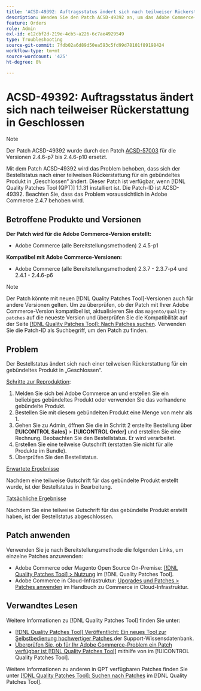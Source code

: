 ```yaml
---
title: 'ACSD-49392: Auftragsstatus ändert sich nach teilweiser Rückerstattung in Geschlossen'
description: Wenden Sie den Patch ACSD-49392 an, um das Adobe Commerce-Problem zu beheben, bei dem sich der Bestellstatus nach einer teilweisen Rückerstattung für ein gebündeltes Produkt in „Geschlossen“ ändert.
feature: Orders
role: Admin
exl-id: e12cbf2d-219e-4cb5-a226-6c7ae4929549
type: Troubleshooting
source-git-commit: 7fdb02a6d89d50ea593c5fd99d78101f89198424
workflow-type: tm+mt
source-wordcount: '425'
ht-degree: 0%

---
```


# ACSD-49392: Auftragsstatus ändert sich nach teilweiser Rückerstattung in Geschlossen

>[!NOTE]
>
>Der Patch ACSD-49392 wurde durch den Patch [ACSD-57003](https://experienceleague.adobe.com/de/docs/commerce-operations/tools/quality-patches-tool/patches-available-in-qpt/v1-1-46/acsd-57003-order-status-changed-to-complete-instead-of-processing) für die Versionen 2.4.6-p7 bis 2.4.6-p10 ersetzt.

Mit dem Patch ACSD-49392 wird das Problem behoben, dass sich der Bestellstatus nach einer teilweisen Rückerstattung für ein gebündeltes Produkt in „Geschlossen“ ändert. Dieser Patch ist verfügbar, wenn [!DNL Quality Patches Tool (QPT)] 1.1.31 installiert ist. Die Patch-ID ist ACSD-49392. Beachten Sie, dass das Problem voraussichtlich in Adobe Commerce 2.4.7 behoben wird.

## Betroffene Produkte und Versionen

**Der Patch wird für die Adobe Commerce-Version erstellt:**

* Adobe Commerce (alle Bereitstellungsmethoden) 2.4.5-p1

**Kompatibel mit Adobe Commerce-Versionen:**

* Adobe Commerce (alle Bereitstellungsmethoden) 2.3.7 - 2.3.7-p4 und 2.4.1 - 2.4.6-p6

>[!NOTE]
>
>Der Patch könnte mit neuen [!DNL Quality Patches Tool]-Versionen auch für andere Versionen gelten. Um zu überprüfen, ob der Patch mit Ihrer Adobe Commerce-Version kompatibel ist, aktualisieren Sie das `magento/quality-patches` auf die neueste Version und überprüfen Sie die Kompatibilität auf der Seite [[!DNL Quality Patches Tool]: Nach Patches suchen](https://experienceleague.adobe.com/tools/commerce-quality-patches/index.html?lang=de). Verwenden Sie die Patch-ID als Suchbegriff, um den Patch zu finden.

## Problem

Der Bestellstatus ändert sich nach einer teilweisen Rückerstattung für ein gebündeltes Produkt in „Geschlossen“.

<u>Schritte zur Reproduktion</u>:

1. Melden Sie sich bei Adobe Commerce an und erstellen Sie ein beliebiges gebündeltes Produkt oder verwenden Sie das vorhandene gebündelte Produkt.
1. Bestellen Sie mit diesem gebündelten Produkt eine Menge von mehr als 1.
1. Gehen Sie zu Admin, öffnen Sie die in Schritt 2 erstellte Bestellung über **[!UICONTROL Sales]** > **[!UICONTROL Order]** und erstellen Sie eine Rechnung. Beobachten Sie den Bestellstatus. Er wird verarbeitet.
1. Erstellen Sie eine teilweise Gutschrift (erstatten Sie nicht für alle Produkte im Bundle).
1. Überprüfen Sie den Bestellstatus.

<u>Erwartete Ergebnisse</u>

Nachdem eine teilweise Gutschrift für das gebündelte Produkt erstellt wurde, ist der Bestellstatus in Bearbeitung.

<u>Tatsächliche Ergebnisse</u>

Nachdem Sie eine teilweise Gutschrift für das gebündelte Produkt erstellt haben, ist der Bestellstatus abgeschlossen.

## Patch anwenden

Verwenden Sie je nach Bereitstellungsmethode die folgenden Links, um einzelne Patches anzuwenden:

* Adobe Commerce oder Magento Open Source On-Premise: [[!DNL Quality Patches Tool] > Nutzung](/help/tools/quality-patches-tool/usage.md) im [!DNL Quality Patches Tool].
* Adobe Commerce in Cloud-Infrastruktur: [Upgrades und Patches > Patches anwenden](https://experienceleague.adobe.com/docs/commerce-cloud-service/user-guide/develop/upgrade/apply-patches.html?lang=de) im Handbuch zu Commerce in Cloud-Infrastruktur.

## Verwandtes Lesen

Weitere Informationen zu [!DNL Quality Patches Tool] finden Sie unter:

* [[!DNL Quality Patches Tool] Veröffentlicht: Ein neues Tool zur Selbstbedienung hochwertiger Patches ](https://experienceleague.adobe.com/de/docs/commerce-operations/tools/quality-patches-tool/quality-patches-tool-to-self-serve-quality-patches) der Support-Wissensdatenbank.
* [Überprüfen Sie, ob für Ihr Adobe Commerce-Problem ein Patch verfügbar ist [!DNL Quality Patches Tool]](/help/tools/quality-patches-tool/patches-available-in-qpt/check-patch-for-magento-issue-with-magento-quality-patches.md) mithilfe von im [!UICONTROL Quality Patches Tool].


Weitere Informationen zu anderen in QPT verfügbaren Patches finden Sie unter [[!DNL Quality Patches Tool]: Suchen nach Patches](https://experienceleague.adobe.com/tools/commerce-quality-patches/index.html?lang=de) im [!DNL Quality Patches Tool].
